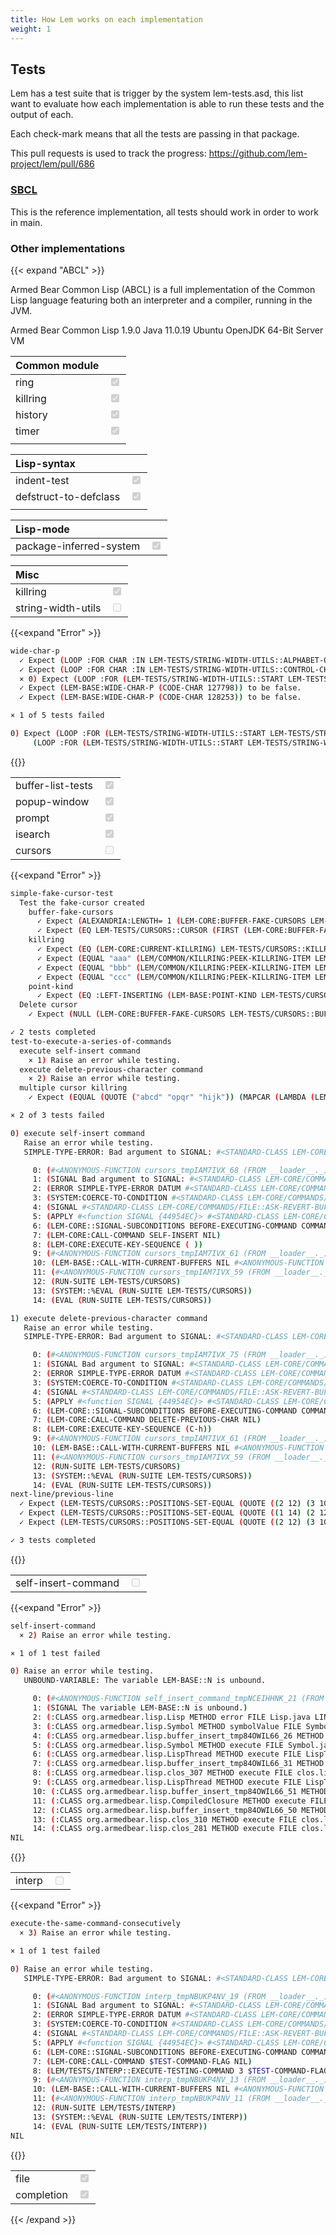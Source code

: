 ```yaml
---
title: How Lem works on each implementation
weight: 1
---
```


## Tests 

Lem has a test suite that is trigger by the system lem-tests.asd, this list want to evaluate how
each implementation is able to run these tests and the output of each.

Each check-mark means that all the tests are passing in that package.

This pull requests is used to track the progress: https://github.com/lem-project/lem/pull/686

### [SBCL](https://www.sbcl.org/)
This is the reference implementation, all tests should work in order to work in main.

### Other implementations
{{< expand "ABCL" >}}

Armed Bear Common Lisp (ABCL) is a full implementation of the Common Lisp language featuring both an interpreter and a compiler, running in the JVM.


Armed Bear Common Lisp 1.9.0
Java 11.0.19 Ubuntu
OpenJDK 64-Bit Server VM

| Common module |                                          |
|:--------------|-----------------------------------------:|
| ring          | <input type="checkbox" disabled checked> |
| killring      | <input type="checkbox" disabled checked> |
| history       | <input type="checkbox" disabled checked> |
| timer         | <input type="checkbox" disabled checked> |
|               |                                          |

| Lisp-syntax           |                                          |
|:----------------------|-----------------------------------------:|
| indent-test           | <input type="checkbox" disabled checked> |
| defstruct-to-defclass | <input type="checkbox" disabled checked> |
|                       |                                          |

| Lisp-mode               |                                          |
|:------------------------|-----------------------------------------:|
| package-inferred-system | <input type="checkbox" disabled checked> |


| Misc               |                                          |
|:-------------------|-----------------------------------------:|
| killring           | <input type="checkbox" disabled checked> |
| string-width-utils |        <input type="checkbox" disabled > |
{{<expand "Error" >}}

```sh
wide-char-p
  ✓ Expect (LOOP :FOR CHAR :IN LEM-TESTS/STRING-WIDTH-UTILS::ALPHABET-OR-NUMBERS :ALWAYS (NOT (LEM-BASE:WIDE-CHAR-P CHAR))) to be true.
  ✓ Expect (LOOP :FOR CHAR :IN LEM-TESTS/STRING-WIDTH-UTILS::CONTROL-CHARS :ALWAYS (LEM-BASE:WIDE-CHAR-P CHAR)) to be true.
  × 0) Expect (LOOP :FOR (LEM-TESTS/STRING-WIDTH-UTILS::START LEM-TESTS/STRING-WIDTH-UTILS::END) :IN LEM-TESTS/STRING-WIDTH-UTILS::+EASTASIAN-FULL-PAIRS+ :ALWAYS (LOOP :FOR LEM-TESTS/STRING-WIDTH-UTILS::CODE :FROM LEM-TESTS/STRING-WIDTH-UTILS::START :TO LEM-TESTS/STRING-WIDTH-UTILS::END :ALWAYS (LEM-BASE:WIDE-CHAR-P (CODE-CHAR LEM-TESTS/STRING-WIDTH-UTILS::CODE)))) to be true. (80ms)
  ✓ Expect (LEM-BASE:WIDE-CHAR-P (CODE-CHAR 127798)) to be false.
  ✓ Expect (LEM-BASE:WIDE-CHAR-P (CODE-CHAR 128253)) to be false.

× 1 of 5 tests failed

0) Expect (LOOP :FOR (LEM-TESTS/STRING-WIDTH-UTILS::START LEM-TESTS/STRING-WIDTH-UTILS::END) :IN LEM-TESTS/STRING-WIDTH-UTILS::+EASTASIAN-FULL-PAIRS+ :ALWAYS (LOOP :FOR LEM-TESTS/STRING-WIDTH-UTILS::CODE :FROM LEM-TESTS/STRING-WIDTH-UTILS::START :TO LEM-TESTS/STRING-WIDTH-UTILS::END :ALWAYS (LEM-BASE:WIDE-CHAR-P (CODE-CHAR LEM-TESTS/STRING-WIDTH-UTILS::CODE)))) to be true.
     (LOOP :FOR (LEM-TESTS/STRING-WIDTH-UTILS::START LEM-TESTS/STRING-WIDTH-UTILS::END) :IN LEM-TESTS/STRING-WIDTH-UTILS::+EASTASIAN-FULL-PAIRS+ :ALWAYS (LOOP :FOR LEM-TESTS/STRING-WIDTH-UTILS::CODE :FROM LEM-TESTS/STRING-WIDTH-UTILS::START :TO LEM-TESTS/STRING-WIDTH-UTILS::END :ALWAYS (LEM-BASE:WIDE-CHAR-P (CODE-CHAR LEM-TESTS/STRING-WIDTH-UTILS::CODE))))

```
{{</expand>}} 

|                   |                                          |
|:------------------|-----------------------------------------:|
| buffer-list-tests | <input type="checkbox" disabled checked> |
| popup-window      | <input type="checkbox" disabled checked> |
| prompt            | <input type="checkbox" disabled checked> |
| isearch           | <input type="checkbox" disabled checked> |
| cursors           |         <input type="checkbox" disabled> |
{{<expand "Error" >}}

```sh
simple-fake-cursor-test
  Test the fake-cursor created
    buffer-fake-cursors
      ✓ Expect (ALEXANDRIA:LENGTH= 1 (LEM-CORE:BUFFER-FAKE-CURSORS LEM-TESTS/CURSORS::BUFFER)) to be true.
      ✓ Expect (EQ LEM-TESTS/CURSORS::CURSOR (FIRST (LEM-CORE:BUFFER-FAKE-CURSORS LEM-TESTS/CURSORS::BUFFER))) to be true.
    killring
      ✓ Expect (EQ (LEM-CORE:CURRENT-KILLRING) LEM-TESTS/CURSORS::KILLRING) to be false.
      ✓ Expect (EQUAL "aaa" (LEM/COMMON/KILLRING:PEEK-KILLRING-ITEM LEM-TESTS/CURSORS::KILLRING 2)) to be true.
      ✓ Expect (EQUAL "bbb" (LEM/COMMON/KILLRING:PEEK-KILLRING-ITEM LEM-TESTS/CURSORS::KILLRING 1)) to be true.
      ✓ Expect (EQUAL "ccc" (LEM/COMMON/KILLRING:PEEK-KILLRING-ITEM LEM-TESTS/CURSORS::KILLRING 0)) to be true.
    point-kind
      ✓ Expect (EQ :LEFT-INSERTING (LEM-BASE:POINT-KIND LEM-TESTS/CURSORS::CURSOR)) to be true.
  Delete cursor
    ✓ Expect (NULL (LEM-CORE:BUFFER-FAKE-CURSORS LEM-TESTS/CURSORS::BUFFER)) to be true.

✓ 2 tests completed
test-to-execute-a-series-of-commands
  execute self-insert command
    × 1) Raise an error while testing.
  execute delete-previous-character command
    × 2) Raise an error while testing.
  multiple cursor killring
    ✓ Expect (EQUAL (QUOTE ("abcd" "opqr" "hijk")) (MAPCAR (LAMBDA (LEM-TESTS/CURSORS::KILLRING) (LEM/COMMON/KILLRING:PEEK-KILLRING-ITEM LEM-TESTS/CURSORS::KILLRING 0)) (CONS LEM-CORE::*KILLRING* (MAPCAR (LAMBDA (LEM-TESTS/CURSORS::CURSOR) (LEM-CORE::FAKE-CURSOR-KILLRING LEM-TESTS/CURSORS::CURSOR)) (LEM-CORE:BUFFER-FAKE-CURSORS LEM-TESTS/CURSORS::BUFFER))))) to be true.

× 2 of 3 tests failed

0) execute self-insert command
   Raise an error while testing.
   SIMPLE-TYPE-ERROR: Bad argument to SIGNAL: #<STANDARD-CLASS LEM-CORE/COMMANDS/FILE::ASK-REVERT-BUFFER {131EB448}>.

     0: (#<ANONYMOUS-FUNCTION cursors_tmpIAM7IVX_68 (FROM __loader__._) {460F8D20}> Bad argument to SIGNAL: #<STANDARD-CLASS LEM-CORE/COMMANDS/FILE::ASK-REVERT-BUFFER {131EB448}>.)
     1: (SIGNAL Bad argument to SIGNAL: #<STANDARD-CLASS LEM-CORE/COMMANDS/FILE::ASK-REVERT-BUFFER {131EB448}>.)
     2: (ERROR SIMPLE-TYPE-ERROR DATUM #<STANDARD-CLASS LEM-CORE/COMMANDS/FILE::ASK-REVERT-BUFFER {131EB448}> EXPECTED-TYPE (OR SYMBOL STRING) FORMAT-CONTROL Bad argument to ~S: ~S. FORMAT-ARGUMENTS (SIGNAL #<STANDARD-CLASS LEM-CORE/COMMANDS/FILE::ASK-REVERT-BUFFER {131EB448}>))
     3: (SYSTEM:COERCE-TO-CONDITION #<STANDARD-CLASS LEM-CORE/COMMANDS/FILE::ASK-REVERT-BUFFER {131EB448}> (COMMAND #<SELF-INSERT {2E5F8419}>) SIMPLE-CONDITION SIGNAL)
     4: (SIGNAL #<STANDARD-CLASS LEM-CORE/COMMANDS/FILE::ASK-REVERT-BUFFER {131EB448}> COMMAND #<SELF-INSERT {2E5F8419}>)
     5: (APPLY #<function SIGNAL {44954EC}> #<STANDARD-CLASS LEM-CORE/COMMANDS/FILE::ASK-REVERT-BUFFER {131EB448}> (COMMAND #<SELF-INSERT {2E5F8419}>))
     6: (LEM-CORE::SIGNAL-SUBCONDITIONS BEFORE-EXECUTING-COMMAND COMMAND #<SELF-INSERT {2E5F8419}>)
     7: (LEM-CORE:CALL-COMMAND SELF-INSERT NIL)
     8: (LEM-CORE:EXECUTE-KEY-SEQUENCE ( ))
     9: (#<ANONYMOUS-FUNCTION cursors_tmpIAM7IVX_61 (FROM __loader__._) {6B5F7452}>)
     10: (LEM-BASE::CALL-WITH-CURRENT-BUFFERS NIL #<ANONYMOUS-FUNCTION cursors_tmpIAM7IVX_61 (FROM __loader__._) {6B5F7452}>)
     11: (#<ANONYMOUS-FUNCTION cursors_tmpIAM7IVX_59 (FROM __loader__._) {42F537E1}>)
     12: (RUN-SUITE LEM-TESTS/CURSORS)
     13: (SYSTEM::%EVAL (RUN-SUITE LEM-TESTS/CURSORS))
     14: (EVAL (RUN-SUITE LEM-TESTS/CURSORS))

1) execute delete-previous-character command
   Raise an error while testing.
   SIMPLE-TYPE-ERROR: Bad argument to SIGNAL: #<STANDARD-CLASS LEM-CORE/COMMANDS/FILE::ASK-REVERT-BUFFER {131EB448}>.

     0: (#<ANONYMOUS-FUNCTION cursors_tmpIAM7IVX_75 (FROM __loader__._) {3A69F4A4}> Bad argument to SIGNAL: #<STANDARD-CLASS LEM-CORE/COMMANDS/FILE::ASK-REVERT-BUFFER {131EB448}>.)
     1: (SIGNAL Bad argument to SIGNAL: #<STANDARD-CLASS LEM-CORE/COMMANDS/FILE::ASK-REVERT-BUFFER {131EB448}>.)
     2: (ERROR SIMPLE-TYPE-ERROR DATUM #<STANDARD-CLASS LEM-CORE/COMMANDS/FILE::ASK-REVERT-BUFFER {131EB448}> EXPECTED-TYPE (OR SYMBOL STRING) FORMAT-CONTROL Bad argument to ~S: ~S. FORMAT-ARGUMENTS (SIGNAL #<STANDARD-CLASS LEM-CORE/COMMANDS/FILE::ASK-REVERT-BUFFER {131EB448}>))
     3: (SYSTEM:COERCE-TO-CONDITION #<STANDARD-CLASS LEM-CORE/COMMANDS/FILE::ASK-REVERT-BUFFER {131EB448}> (COMMAND #<DELETE-PREVIOUS-CHAR {51489637}>) SIMPLE-CONDITION SIGNAL)
     4: (SIGNAL #<STANDARD-CLASS LEM-CORE/COMMANDS/FILE::ASK-REVERT-BUFFER {131EB448}> COMMAND #<DELETE-PREVIOUS-CHAR {51489637}>)
     5: (APPLY #<function SIGNAL {44954EC}> #<STANDARD-CLASS LEM-CORE/COMMANDS/FILE::ASK-REVERT-BUFFER {131EB448}> (COMMAND #<DELETE-PREVIOUS-CHAR {51489637}>))
     6: (LEM-CORE::SIGNAL-SUBCONDITIONS BEFORE-EXECUTING-COMMAND COMMAND #<DELETE-PREVIOUS-CHAR {51489637}>)
     7: (LEM-CORE:CALL-COMMAND DELETE-PREVIOUS-CHAR NIL)
     8: (LEM-CORE:EXECUTE-KEY-SEQUENCE (C-h))
     9: (#<ANONYMOUS-FUNCTION cursors_tmpIAM7IVX_61 (FROM __loader__._) {6B5F7452}>)
     10: (LEM-BASE::CALL-WITH-CURRENT-BUFFERS NIL #<ANONYMOUS-FUNCTION cursors_tmpIAM7IVX_61 (FROM __loader__._) {6B5F7452}>)
     11: (#<ANONYMOUS-FUNCTION cursors_tmpIAM7IVX_59 (FROM __loader__._) {42F537E1}>)
     12: (RUN-SUITE LEM-TESTS/CURSORS)
     13: (SYSTEM::%EVAL (RUN-SUITE LEM-TESTS/CURSORS))
     14: (EVAL (RUN-SUITE LEM-TESTS/CURSORS))
next-line/previous-line
  ✓ Expect (LEM-TESTS/CURSORS::POSITIONS-SET-EQUAL (QUOTE ((2 12) (3 10) (4 10))) (LEM-TESTS/CURSORS::ALL-POSITIONS LEM-TESTS/CURSORS::BUFFER)) to be true.
  ✓ Expect (LEM-TESTS/CURSORS::POSITIONS-SET-EQUAL (QUOTE ((1 14) (2 12) (3 10))) (LEM-TESTS/CURSORS::ALL-POSITIONS LEM-TESTS/CURSORS::BUFFER)) to be true.
  ✓ Expect (LEM-TESTS/CURSORS::POSITIONS-SET-EQUAL (QUOTE ((2 12) (3 10) (4 10))) (LEM-TESTS/CURSORS::ALL-POSITIONS LEM-TESTS/CURSORS::BUFFER)) to be true.

✓ 3 tests completed
```
{{</expand>}} 
	
|                     |                                  |
|:--------------------|---------------------------------:|
| self-insert-command | <input type="checkbox" disabled> |

{{<expand "Error" >}}

```sh
self-insert-command
  × 2) Raise an error while testing.

× 1 of 1 test failed

0) Raise an error while testing.
   UNBOUND-VARIABLE: The variable LEM-BASE::N is unbound.

     0: (#<ANONYMOUS-FUNCTION self_insert_command_tmpNCEIHHNK_21 (FROM __loader__._) {69FA4B8F}> The variable LEM-BASE::N is unbound.)
     1: (SIGNAL The variable LEM-BASE::N is unbound.)
     2: (:CLASS org.armedbear.lisp.Lisp METHOD error FILE Lisp.java LINE 383)
     3: (:CLASS org.armedbear.lisp.Symbol METHOD symbolValue FILE Symbol.java LINE 354)
     4: (:CLASS org.armedbear.lisp.buffer_insert_tmp84OWIL66_26 METHOD execute FILE buffer-insert.lisp LINE 186)
     5: (:CLASS org.armedbear.lisp.Symbol METHOD execute FILE Symbol.java LINE 828)
     6: (:CLASS org.armedbear.lisp.LispThread METHOD execute FILE LispThread.java LINE 945)
     7: (:CLASS org.armedbear.lisp.buffer_insert_tmp84OWIL66_31 METHOD execute FILE buffer-insert.lisp LINE 200)
     8: (:CLASS org.armedbear.lisp.clos_307 METHOD execute FILE clos.lisp LINE 2634)
     9: (:CLASS org.armedbear.lisp.LispThread METHOD execute FILE LispThread.java LINE 904)
     10: (:CLASS org.armedbear.lisp.buffer_insert_tmp84OWIL66_51 METHOD execute FILE buffer-insert.lisp LINE 286)
     11: (:CLASS org.armedbear.lisp.CompiledClosure METHOD execute FILE CompiledClosure.java LINE 89)
     12: (:CLASS org.armedbear.lisp.buffer_insert_tmp84OWIL66_50 METHOD execute FILE buffer-insert.lisp LINE 286)
     13: (:CLASS org.armedbear.lisp.clos_310 METHOD execute FILE clos.lisp LINE 2733)
     14: (:CLASS org.armedbear.lisp.clos_281 METHOD execute FILE clos.lisp LINE 2315)
NIL

```
{{</expand>}} 

|        |                                  |
|:-------|---------------------------------:|
| interp | <input type="checkbox" disabled> |

{{<expand "Error" >}}

```sh
execute-the-same-command-consecutively
  × 3) Raise an error while testing.

× 1 of 1 test failed

0) Raise an error while testing.
   SIMPLE-TYPE-ERROR: Bad argument to SIGNAL: #<STANDARD-CLASS LEM-CORE/COMMANDS/FILE::ASK-REVERT-BUFFER {131EB448}>.

     0: (#<ANONYMOUS-FUNCTION interp_tmpNBUKP4NV_19 (FROM __loader__._) {70FC88EC}> Bad argument to SIGNAL: #<STANDARD-CLASS LEM-CORE/COMMANDS/FILE::ASK-REVERT-BUFFER {131EB448}>.)
     1: (SIGNAL Bad argument to SIGNAL: #<STANDARD-CLASS LEM-CORE/COMMANDS/FILE::ASK-REVERT-BUFFER {131EB448}>.)
     2: (ERROR SIMPLE-TYPE-ERROR DATUM #<STANDARD-CLASS LEM-CORE/COMMANDS/FILE::ASK-REVERT-BUFFER {131EB448}> EXPECTED-TYPE (OR SYMBOL STRING) FORMAT-CONTROL Bad argument to ~S: ~S. FORMAT-ARGUMENTS (SIGNAL #<STANDARD-CLASS LEM-CORE/COMMANDS/FILE::ASK-REVERT-BUFFER {131EB448}>))
     3: (SYSTEM:COERCE-TO-CONDITION #<STANDARD-CLASS LEM-CORE/COMMANDS/FILE::ASK-REVERT-BUFFER {131EB448}> (COMMAND #<$TEST-COMMAND-FLAG {14475B93}>) SIMPLE-CONDITION SIGNAL)
     4: (SIGNAL #<STANDARD-CLASS LEM-CORE/COMMANDS/FILE::ASK-REVERT-BUFFER {131EB448}> COMMAND #<$TEST-COMMAND-FLAG {14475B93}>)
     5: (APPLY #<function SIGNAL {44954EC}> #<STANDARD-CLASS LEM-CORE/COMMANDS/FILE::ASK-REVERT-BUFFER {131EB448}> (COMMAND #<$TEST-COMMAND-FLAG {14475B93}>))
     6: (LEM-CORE::SIGNAL-SUBCONDITIONS BEFORE-EXECUTING-COMMAND COMMAND #<$TEST-COMMAND-FLAG {14475B93}>)
     7: (LEM-CORE:CALL-COMMAND $TEST-COMMAND-FLAG NIL)
     8: (LEM/TESTS/INTERP::EXECUTE-TESTING-COMMAND 3 $TEST-COMMAND-FLAG)
     9: (#<ANONYMOUS-FUNCTION interp_tmpNBUKP4NV_13 (FROM __loader__._) {6F272149}>)
     10: (LEM-BASE::CALL-WITH-CURRENT-BUFFERS NIL #<ANONYMOUS-FUNCTION interp_tmpNBUKP4NV_13 (FROM __loader__._) {6F272149}>)
     11: (#<ANONYMOUS-FUNCTION interp_tmpNBUKP4NV_11 (FROM __loader__._) {2C2408F5}>)
     12: (RUN-SUITE LEM/TESTS/INTERP)
     13: (SYSTEM::%EVAL (RUN-SUITE LEM/TESTS/INTERP))
     14: (EVAL (RUN-SUITE LEM/TESTS/INTERP))
NIL

```
{{</expand>}} 

|            |                                          |
|:-----------|-----------------------------------------:|
| file       | <input type="checkbox" disabled checked> |
| completion | <input type="checkbox" disabled checked> |

{{< /expand >}}
